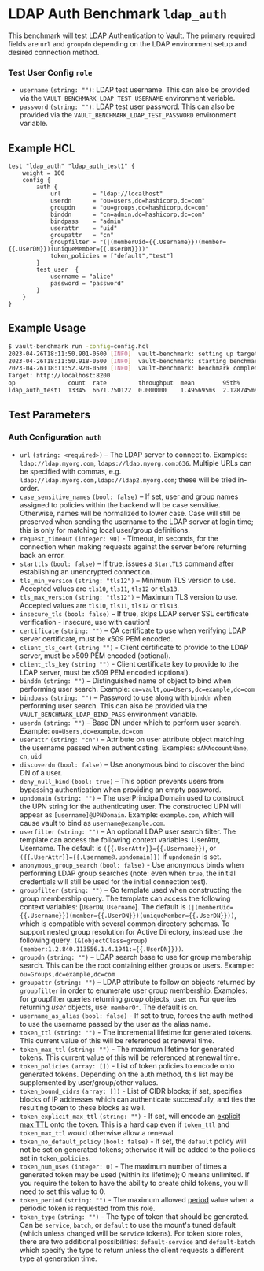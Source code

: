# LDAP Auth Benchmark `ldap_auth`

This benchmark will test LDAP Authentication to Vault. The primary required fields are `url` and `groupdn` depending on the LDAP environment setup and desired connection method.

### Test User Config `role`

- `username` `(string: "")`: LDAP test username. This can also be provided via the
`VAULT_BENCHMARK_LDAP_TEST_USERNAME` environment variable.
- `password` `(string: "")`: LDAP test user password. This can also be provided via the
`VAULT_BENCHMARK_LDAP_TEST_PASSWORD` environment variable.

## Example HCL

```hcl
test "ldap_auth" "ldap_auth_test1" {
    weight = 100
    config {
        auth {
            url         = "ldap://localhost"
            userdn      = "ou=users,dc=hashicorp,dc=com"
            groupdn     = "ou=groups,dc=hashicorp,dc=com"
            binddn      = "cn=admin,dc=hashicorp,dc=com"
            bindpass    = "admin"
            userattr    = "uid"
            groupattr   = "cn"
            groupfilter = "(|(memberUid={{.Username}})(member={{.UserDN}})(uniqueMember={{.UserDN}}))"
            token_policies = ["default","test"]
        }
        test_user  {
            username = "alice"
            password = "password"
        }
    }
}
```

## Example Usage

```bash
$ vault-benchmark run -config=config.hcl
2023-04-26T18:11:50.901-0500 [INFO]  vault-benchmark: setting up targets
2023-04-26T18:11:50.918-0500 [INFO]  vault-benchmark: starting benchmarks: duration=2s
2023-04-26T18:11:52.920-0500 [INFO]  vault-benchmark: benchmark complete
Target: http://localhost:8200
op               count  rate         throughput  mean        95th%       99th%       successRatio
ldap_auth_test1  13345  6671.750122  0.000000    1.495695ms  2.128745ms  3.542841ms  100.00%
```

## Test Parameters

### Auth Configuration `auth`

- `url` `(string: <required>)` – The LDAP server to connect to. Examples:
  `ldap://ldap.myorg.com`, `ldaps://ldap.myorg.com:636`. Multiple URLs can be
  specified with commas, e.g. `ldap://ldap.myorg.com,ldap://ldap2.myorg.com`;
  these will be tried in-order.
- `case_sensitive_names` `(bool: false)` – If set, user and group names
  assigned to policies within the backend will be case sensitive. Otherwise,
  names will be normalized to lower case. Case will still be preserved when
  sending the username to the LDAP server at login time; this is only for
  matching local user/group definitions.
- `request_timeout` `(integer: 90)` - Timeout, in seconds, for
  the connection when making requests against the server before returning back
  an error.
- `starttls` `(bool: false)` – If true, issues a `StartTLS` command after
  establishing an unencrypted connection.
- `tls_min_version` `(string: "tls12")` – Minimum TLS version to use. Accepted
  values are `tls10`, `tls11`, `tls12` or `tls13`.
- `tls_max_version` `(string: "tls12")` – Maximum TLS version to use. Accepted
  values are `tls10`, `tls11`, `tls12` or `tls13`.
- `insecure_tls` `(bool: false)` – If true, skips LDAP server SSL certificate
  verification - insecure, use with caution!
- `certificate` `(string: "")` – CA certificate to use when verifying LDAP server
  certificate, must be x509 PEM encoded.
- `client_tls_cert` `(string "")` - Client certificate to provide to the LDAP
  server, must be x509 PEM encoded (optional).
- `client_tls_key` `(string "")` - Client certificate key to provide to the LDAP
  server, must be x509 PEM encoded (optional).
- `binddn` `(string: "")` – Distinguished name of object to bind when performing
  user search. Example: `cn=vault,ou=Users,dc=example,dc=com`
- `bindpass` `(string: "")` – Password to use along with `binddn` when performing
  user search. This can also be provided via the `VAULT_BENCHMARK_LDAP_BIND_PASS` environment variable.
- `userdn` `(string: "")` – Base DN under which to perform user search. Example:
  `ou=Users,dc=example,dc=com`
- `userattr` `(string: "cn")` – Attribute on user attribute object matching the
  username passed when authenticating. Examples: `sAMAccountName`, `cn`, `uid`
- `discoverdn` `(bool: false)` – Use anonymous bind to discover the bind DN of a
  user.
- `deny_null_bind` `(bool: true)` – This option prevents users from bypassing
  authentication when providing an empty password.
- `upndomain` `(string: "")` – The userPrincipalDomain used to construct the UPN
  string for the authenticating user. The constructed UPN will appear as
  `[username]@UPNDomain`. Example: `example.com`, which will cause vault to bind
  as `username@example.com`.
- `userfilter` `(string: "")` – An optional LDAP user search filter.
  The template can access the following context variables: UserAttr, Username.
  The default is `({{.UserAttr}}={{.Username}})`, or `({{.UserAttr}}={{.Username@.upndomain}})`
  if `upndomain` is set.
- `anonymous_group_search` `(bool: false)` - Use anonymous binds when performing
  LDAP group searches (note: even when `true`, the initial credentials will still
  be used for the initial connection test).
- `groupfilter` `(string: "")` – Go template used when constructing the group
  membership query. The template can access the following context variables:
  \[`UserDN`, `Username`\]. The default is
  `(|(memberUid={{.Username}})(member={{.UserDN}})(uniqueMember={{.UserDN}}))`,
  which is compatible with several common directory schemas. To support
  nested group resolution for Active Directory, instead use the following
  query: `(&(objectClass=group)(member:1.2.840.113556.1.4.1941:={{.UserDN}}))`.
- `groupdn` `(string: "")` – LDAP search base to use for group membership
  search. This can be the root containing either groups or users. Example:
  `ou=Groups,dc=example,dc=com`
- `groupattr` `(string: "")` – LDAP attribute to follow on objects returned by
  `groupfilter` in order to enumerate user group membership. Examples: for
  groupfilter queries returning _group_ objects, use: `cn`. For queries
  returning _user_ objects, use: `memberOf`. The default is `cn`.
- `username_as_alias` `(bool: false)` - If set to true, forces the auth method
  to use the username passed by the user as the alias name.
- `token_ttl` `(string: "")` - The incremental lifetime for
  generated tokens. This current value of this will be referenced at renewal
  time.
- `token_max_ttl` `(string: "")` - The maximum lifetime for
  generated tokens. This current value of this will be referenced at renewal
  time.
- `token_policies` `(array: [])` - List of
  token policies to encode onto generated tokens. Depending on the auth method, this
  list may be supplemented by user/group/other values.
- `token_bound_cidrs` `(array: [])` - List of
  CIDR blocks; if set, specifies blocks of IP addresses which can authenticate
  successfully, and ties the resulting token to these blocks as well.
- `token_explicit_max_ttl` `(string: "")` - If set, will encode
  an [explicit max
  TTL](https://developer.hashicorp.com/vault/docs/concepts/tokens#token-time-to-live-periodic-tokens-and-explicit-max-ttls)
  onto the token. This is a hard cap even if `token_ttl` and `token_max_ttl`
  would otherwise allow a renewal.
- `token_no_default_policy` `(bool: false)` - If set, the `default` policy will
  not be set on generated tokens; otherwise it will be added to the policies set
  in `token_policies`.
- `token_num_uses` `(integer: 0)` - The maximum number of times a generated
  token may be used (within its lifetime); 0 means unlimited.
  If you require the token to have the ability to create child tokens,
  you will need to set this value to 0.
- `token_period` `(string: "")` - The maximum allowed [period](https://developer.hashicorp.com/vault/docs/concepts/tokens#token-time-to-live-periodic-tokens-and-explicit-max-ttls) value when a periodic token is requested from this role.
- `token_type` `(string: "")` - The type of token that should be generated. Can
  be `service`, `batch`, or `default` to use the mount's tuned default (which
  unless changed will be `service` tokens). For token store roles, there are two
  additional possibilities: `default-service` and `default-batch` which specify
  the type to return unless the client requests a different type at generation
  time.
